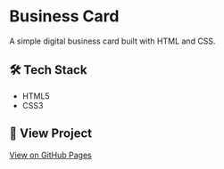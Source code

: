 # Business Card 

A simple digital business card built with HTML and CSS.  

## 🛠️ Tech Stack
- HTML5  
- CSS3  

## 🔗 View Project
[View on GitHub Pages](https://aditi-jadhav-arch.github.io/business-card/)
